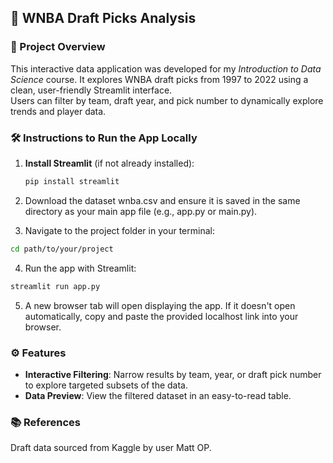 ## 🏀 WNBA Draft Picks Analysis

### 🚀 Project Overview
This interactive data application was developed for my *Introduction to Data Science* course. It explores WNBA draft picks from 1997 to 2022 using a clean, user-friendly Streamlit interface.  
Users can filter by team, draft year, and pick number to dynamically explore trends and player data.

### 🛠️ Instructions to Run the App Locally

1. **Install Streamlit** (if not already installed):  
   ```bash
   pip install streamlit
   ```
2. Download the dataset wnba.csv and ensure it is saved in the same directory as your main app file (e.g., app.py or main.py).

3. Navigate to the project folder in your terminal:
```bash
cd path/to/your/project
```
4. Run the app with Streamlit:

```bash
streamlit run app.py
```

5. A new browser tab will open displaying the app. If it doesn't open automatically, copy and paste the provided localhost link into your browser.

### ⚙️ Features
- **Interactive Filtering**: Narrow results by team, year, or draft pick number to explore targeted subsets of the data.  
- **Data Preview**: View the filtered dataset in an easy-to-read table.  


### 📚 References
Draft data sourced from Kaggle by user Matt OP.
